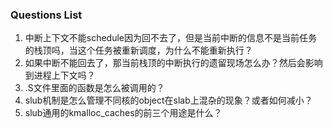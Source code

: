 ### Questions List

1. 中断上下文不能schedule因为回不去了，但是当前中断的信息不是当前任务的栈顶吗，当这个任务被重新调度，为什么不能重新执行？
2. 如果中断不能回去了，那当前栈顶的中断执行的遗留现场怎么办？然后会影响到进程上下文吗？
3. .S文件里面的函数是怎么被调用的？
4. slub机制是怎么管理不同核的object在slab上混杂的现象？或者如何减小？
5. slub通用的kmalloc_caches的前三个用途是什么？

